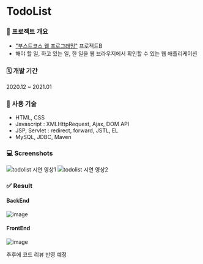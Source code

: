 # TodoList
### 🔎 프로젝트 개요

- ["부스트코스 웹 프로그래밍"](https://www.boostcourse.org/web316) 프로젝트B
- 해야 할 일, 하고 있는 일, 한 일을 웹 브라우저에서 확인할 수 있는 웹 애플리케이션



### 🗓️ 개발 기간

   2020.12 ~ 2021.01



### 📖 사용 기술

- HTML, CSS
- Javascript : XMLHttpRequest, Ajax, DOM API
- JSP, Servlet : redirect, forward, JSTL, EL
- MySQL, JDBC, Maven



### 💻 Screenshots

![todolist 시연 영상1](https://user-images.githubusercontent.com/57345435/105869000-1f093980-603a-11eb-98f7-616bc062af8f.gif)
![todolist 시연 영상2](https://user-images.githubusercontent.com/57345435/105869157-46f89d00-603a-11eb-86ef-415b61b246b0.gif)


### :white_check_mark: Result

#### BackEnd

![image](https://user-images.githubusercontent.com/57345435/105869284-6abbe300-603a-11eb-8901-a353b0369dce.png)



#### FrontEnd

![image](https://user-images.githubusercontent.com/57345435/105869205-5546b900-603a-11eb-83fb-6cc3c15f0aa1.png)



추후에 코드 리뷰 반영 예정
